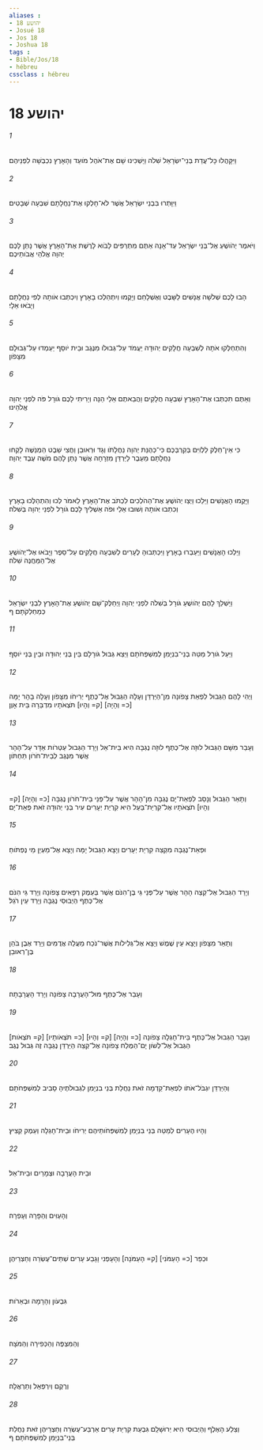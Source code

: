 ```yaml
---
aliases : 
- יהושע 18
- Josué 18
- Jos 18
- Joshua 18
tags : 
- Bible/Jos/18
- hébreu
cssclass : hébreu
---
```


# יהושע 18

###### 1
וַיִּקָּהֲלוּ כָּל־עֲדַת בְּנֵי־יִשְׂרָאֵל שִׁלֹה וַיַּשְׁכִּינוּ שָׁם אֶת־אֹהֶל מֹועֵד וְהָאָרֶץ נִכְבְּשָׁה לִפְנֵיהֶם׃
###### 2
וַיִּוָּתְרוּ בִּבְנֵי יִשְׂרָאֵל אֲשֶׁר לֹא־חָלְקוּ אֶת־נַחֲלָתָם שִׁבְעָה שְׁבָטִים׃
###### 3
וַיֹּאמֶר יְהֹושֻׁעַ אֶל־בְּנֵי יִשְׂרָאֵל עַד־אָנָה אַתֶּם מִתְרַפִּים לָבֹוא לָרֶשֶׁת אֶת־הָאָרֶץ אֲשֶׁר נָתַן לָכֶם יְהוָה אֱלֹהֵי אֲבֹותֵיכֶם׃
###### 4
הָבוּ לָכֶם שְׁלֹשָׁה אֲנָשִׁים לַשָּׁבֶט וְאֶשְׁלָחֵם וְיָקֻמוּ וְיִתְהַלְּכוּ בָאָרֶץ וְיִכְתְּבוּ אֹותָהּ לְפִי נַחֲלָתָם וְיָבֹאוּ אֵלָי׃
###### 5
וְהִתְחַלְּקוּ אֹתָהּ לְשִׁבְעָה חֲלָקִים יְהוּדָה יַעֲמֹד עַל־גְּבוּלֹו מִנֶּגֶב וּבֵית יֹוסֵף יַעַמְדוּ עַל־גְּבוּלָם מִצָּפֹון׃
###### 6
וְאַתֶּם תִּכְתְּבוּ אֶת־הָאָרֶץ שִׁבְעָה חֲלָקִים וַהֲבֵאתֶם אֵלַי הֵנָּה וְיָרִיתִי לָכֶם גֹּורָל פֹּה לִפְנֵי יְהוָה אֱלֹהֵינוּ׃
###### 7
כִּי אֵין־חֵלֶק לַלְוִיִּם בְּקִרְבְּכֶם כִּי־כְהֻנַּת יְהוָה נַחֲלָתֹו וְגָד וּרְאוּבֵן וַחֲצִי שֵׁבֶט הַמְנַשֶּׁה לָקְחוּ נַחֲלָתָם מֵעֵבֶר לַיַּרְדֵּן מִזְרָחָה אֲשֶׁר נָתַן לָהֶם מֹשֶׁה עֶבֶד יְהוָה׃
###### 8
וַיָּקֻמוּ הָאֲנָשִׁים וַיֵּלֵכוּ וַיְצַו יְהֹושֻׁעַ אֶת־הַהֹלְכִים לִכְתֹּב אֶת־הָאָרֶץ לֵאמֹר לְכוּ וְהִתְהַלְּכוּ בָאָרֶץ וְכִתְבוּ אֹותָהּ וְשׁוּבוּ אֵלַי וּפֹה אַשְׁלִיךְ לָכֶם גֹּורָל לִפְנֵי יְהוָה בְּשִׁלֹה׃
###### 9
וַיֵּלְכוּ הָאֲנָשִׁים וַיַּעַבְרוּ בָאָרֶץ וַיִּכְתְּבוּהָ לֶעָרִים לְשִׁבְעָה חֲלָקִים עַל־סֵפֶר וַיָּבֹאוּ אֶל־יְהֹושֻׁעַ אֶל־הַמַּחֲנֶה שִׁלֹה׃
###### 10
וַיַּשְׁלֵךְ לָהֶם יְהֹושֻׁעַ גֹּורָל בְּשִׁלֹה לִפְנֵי יְהוָה וַיְחַלֶּק־שָׁם יְהֹושֻׁעַ אֶת־הָאָרֶץ לִבְנֵי יִשְׂרָאֵל כְּמַחְלְקֹתָם׃ ף
###### 11
וַיַּעַל גֹּורַל מַטֵּה בְנֵי־בִנְיָמִן לְמִשְׁפְּחֹתָם וַיֵּצֵא גְּבוּל גֹּורָלָם בֵּין בְּנֵי יְהוּדָה וּבֵין בְּנֵי יֹוסֵף׃
###### 12
וַיְהִי לָהֶם הַגְּבוּל לִפְאַת צָפֹונָה מִן־הַיַּרְדֵּן וְעָלָה הַגְּבוּל אֶל־כֶּתֶף יְרִיחֹו מִצָּפֹון וְעָלָה בָהָר יָמָּה [כ= וְהָיָה] [ק= וְהָיוּ] תֹּצְאֹתָיו מִדְבַּרָה בֵּית אָוֶן׃
###### 13
וְעָבַר מִשָּׁם הַגְּבוּל לוּזָה אֶל־כֶּתֶף לוּזָה נֶגְבָּה הִיא בֵּית־אֵל וְיָרַד הַגְּבוּל עַטְרֹות אַדָּר עַל־הָהָר אֲשֶׁר מִנֶּגֶב לְבֵית־חֹרֹון תַּחְתֹּון׃
###### 14
וְתָאַר הַגְּבוּל וְנָסַב לִפְאַת־יָם נֶגְבָּה מִן־הָהָר אֲשֶׁר עַל־פְּנֵי בֵית־חֹרֹון נֶגְבָּה [כ= וְהָיָה] [ק= וְהָיוּ] תֹצְאֹתָיו אֶל־קִרְיַת־בַּעַל הִיא קִרְיַת יְעָרִים עִיר בְּנֵי יְהוּדָה זֹאת פְּאַת־יָם׃
###### 15
וּפְאַת־נֶגְבָּה מִקְצֵה קִרְיַת יְעָרִים וְיָצָא הַגְּבוּל יָמָּה וְיָצָא אֶל־מַעְיַן מֵי נֶפְתֹּוחַ׃
###### 16
וְיָרַד הַגְּבוּל אֶל־קְצֵה הָהָר אֲשֶׁר עַל־פְּנֵי גֵּי בֶן־הִנֹּם אֲשֶׁר בְּעֵמֶק רְפָאִים צָפֹונָה וְיָרַד גֵּי הִנֹּם אֶל־כֶּתֶף הַיְבוּסִי נֶגְבָּה וְיָרַד עֵין רֹגֵל׃
###### 17
וְתָאַר מִצָּפֹון וְיָצָא עֵין שֶׁמֶשׁ וְיָצָא אֶל־גְּלִילֹות אֲשֶׁר־נֹכַח מַעֲלֵה אֲדֻמִּים וְיָרַד אֶבֶן בֹּהַן בֶּן־רְאוּבֵן׃
###### 18
וְעָבַר אֶל־כֶּתֶף מוּל־הָעֲרָבָה צָפֹונָה וְיָרַד הָעֲרָבָתָה׃
###### 19
וְעָבַר הַגְּבוּל אֶל־כֶּתֶף בֵּית־חָגְלָה צָפֹונָה [כ= וְהָיָה] [ק= וְהָיוּ] [כ= תֹּצְאֹותָיו] [ק= תֹּצְאֹות] הַגְּבוּל אֶל־לְשֹׁון יָם־הַמֶּלַח צָפֹונָה אֶל־קְצֵה הַיַּרְדֵּן נֶגְבָּה זֶה גְּבוּל נֶגֶב׃
###### 20
וְהַיַּרְדֵּן יִגְבֹּל־אֹתֹו לִפְאַת־קֵדְמָה זֹאת נַחֲלַת בְּנֵי בִנְיָמִן לִגְבוּלֹתֶיהָ סָבִיב לְמִשְׁפְּחֹתָם׃
###### 21
וְהָיוּ הֶעָרִים לְמַטֵּה בְּנֵי בִנְיָמִן לְמִשְׁפְּחֹותֵיהֶם יְרִיחֹו וּבֵית־חָגְלָה וְעֵמֶק קְצִיץ׃
###### 22
וּבֵית הָעֲרָבָה וּצְמָרַיִם וּבֵית־אֵל׃
###### 23
וְהָעַוִּים וְהַפָּרָה וְעָפְרָה׃
###### 24
וּכְפַר [כ= הָעַמֹּנִי] [ק= הָעַמֹּנָה] וְהָעָפְנִי וָגָבַע עָרִים שְׁתֵּים־עֶשְׂרֵה וְחַצְרֵיהֶן׃
###### 25
גִּבְעֹון וְהָרָמָה וּבְאֵרֹות׃
###### 26
וְהַמִּצְפֶּה וְהַכְּפִירָה וְהַמֹּצָה׃
###### 27
וְרֶקֶם וְיִרְפְּאֵל וְתַרְאֲלָה׃
###### 28
וְצֵלַע הָאֶלֶף וְהַיְבוּסִי הִיא יְרוּשָׁלִַם גִּבְעַת קִרְיַת עָרִים אַרְבַּע־עֶשְׂרֵה וְחַצְרֵיהֶן זֹאת נַחֲלַת בְּנֵי־בִנְיָמִן לְמִשְׁפְּחֹתָם׃ ף
